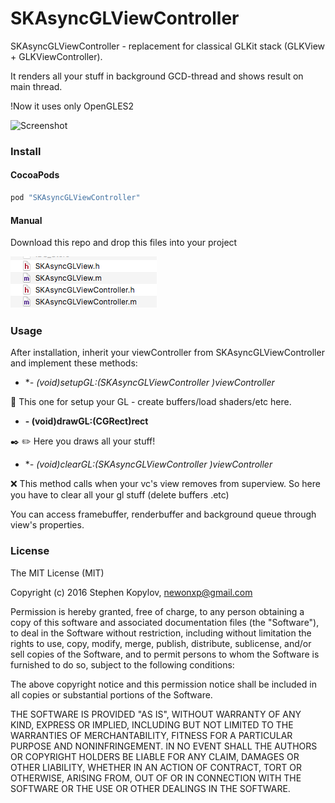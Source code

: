 # SKAsyncGLViewController
SKAsyncGLViewController - replacement for classical GLKit stack (GLKView + GLKViewController). 

It renders all your stuff in background GCD-thread and shows result on main thread.

!Now it uses only OpenGLES2

![Screenshot](misc/demo.gif)


### Install
#### CocoaPods
```ruby
pod "SKAsyncGLViewController"
```

#### Manual
Download this repo and drop this files into your project

![Screenshot](misc/screen1.png)

### Usage
After installation, inherit your viewController from SKAsyncGLViewController and implement these methods:

- **- (void)setupGL:(SKAsyncGLViewController *)viewController** 

:wrench: This one for setup your GL - create buffers/load shaders/etc here.
- **- (void)drawGL:(CGRect)rect**

:black_nib: :pencil2: Here you draws all your stuff!
- **- (void)clearGL:(SKAsyncGLViewController *)viewController**

:x: This method calls when your vc's view removes from superview. So here you have to clear all your gl stuff (delete buffers .etc)


You can access framebuffer, renderbuffer and background queue through view's properties.



### License
The MIT License (MIT)

Copyright (c) 2016 Stephen Kopylov, newonxp@gmail.com

Permission is hereby granted, free of charge, to any person obtaining a copy of
this software and associated documentation files (the "Software"), to deal in
the Software without restriction, including without limitation the rights to
use, copy, modify, merge, publish, distribute, sublicense, and/or sell copies of
the Software, and to permit persons to whom the Software is furnished to do so,
subject to the following conditions:

The above copyright notice and this permission notice shall be included in all
copies or substantial portions of the Software.

THE SOFTWARE IS PROVIDED "AS IS", WITHOUT WARRANTY OF ANY KIND, EXPRESS OR
IMPLIED, INCLUDING BUT NOT LIMITED TO THE WARRANTIES OF MERCHANTABILITY, FITNESS
FOR A PARTICULAR PURPOSE AND NONINFRINGEMENT. IN NO EVENT SHALL THE AUTHORS OR
COPYRIGHT HOLDERS BE LIABLE FOR ANY CLAIM, DAMAGES OR OTHER LIABILITY, WHETHER
IN AN ACTION OF CONTRACT, TORT OR OTHERWISE, ARISING FROM, OUT OF OR IN
CONNECTION WITH THE SOFTWARE OR THE USE OR OTHER DEALINGS IN THE SOFTWARE.
